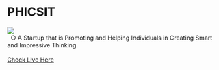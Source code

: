 # PHICSIT

<div style="width: 100px;">
<img src="https://abtp2.github.io/PHICSIT/img/logo.jpg">
</div>
&nbsp
○ A Startup that is Promoting and Helping Individuals in Creating Smart and Impressive Thinking.
<br><br>
<a href="https://abtp2.github.io/PHICSIT">Check Live Here</a>



